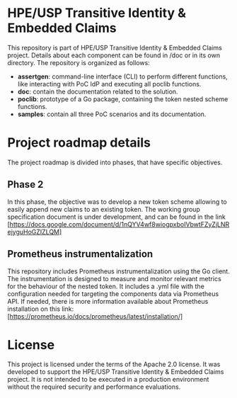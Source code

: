 # HPE/USP Transitive Identity & Embedded Claims
This repository is part of HPE/USP Transitive Identity & Embedded Claims project. Details about each component can be found in /doc or in its own directory. The repository is organized as follows:

- **assertgen**: command-line interface (CLI) to perform different functions, like interacting with PoC IdP and executing all poclib functions.
- **doc**: contain the documentation related to the solution.
- **poclib**: prototype of a Go package, containing the token nested scheme functions.
- **samples**: contain all three PoC scenarios and its documentation.

# Project roadmap details
The project roadmap is divided into phases, that have specific objectives.

## Phase 2
In this phase, the objective was to develop a new token scheme allowing to easily append new claims to an existing token. The working group specification document is under development, and can be found in the link [https://docs.google.com/document/d/1nQYV4wf8wiogpxboIVbwtFZyZjLNRejyguHoGZIZLQM]

## Prometheus instrumentalization
This repository includes Prometheus instrumentalization using the Go client. The instrumentation is designed to measure and monitor relevant metrics for the behaviour of the nested token.
It includes a .yml file with the configuration needed for targeting the components data via Prometheus API.
If needed, there is more information available about Prometheus installation on this link: [https://prometheus.io/docs/prometheus/latest/installation/]
# License
This project is licensed under the terms of the Apache 2.0 license. It was developed to support the HPE/USP Transitive Identity & Embedded Claims project. It is not intended to be executed in a production environment without the required security and performance evaluations.
